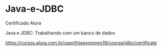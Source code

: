 # Java-e-JDBC

Certificado Alura

Java e JDBC: Trabalhando com um banco de dados

https://cursos.alura.com.br/user/thiagogomes19/course/jdbc/certificate
